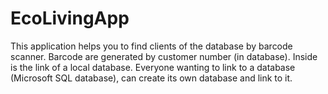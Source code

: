 # EcoLivingApp
This application helps you to find clients of the database by barcode scanner. Barcode are generated by customer number (in database).
Inside is the link of a local database. Everyone wanting to link to a database (Microsoft SQL database), can create its own database and link to it.
